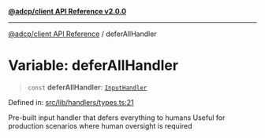 [**@adcp/client API Reference v2.0.0**](../README.md)

***

[@adcp/client API Reference](../README.md) / deferAllHandler

# Variable: deferAllHandler

> `const` **deferAllHandler**: [`InputHandler`](../type-aliases/InputHandler.md)

Defined in: [src/lib/handlers/types.ts:21](https://github.com/adcontextprotocol/adcp-client/blob/9ed0be764adbd110916d257101c95a577b3f15c8/src/lib/handlers/types.ts#L21)

Pre-built input handler that defers everything to humans
Useful for production scenarios where human oversight is required
